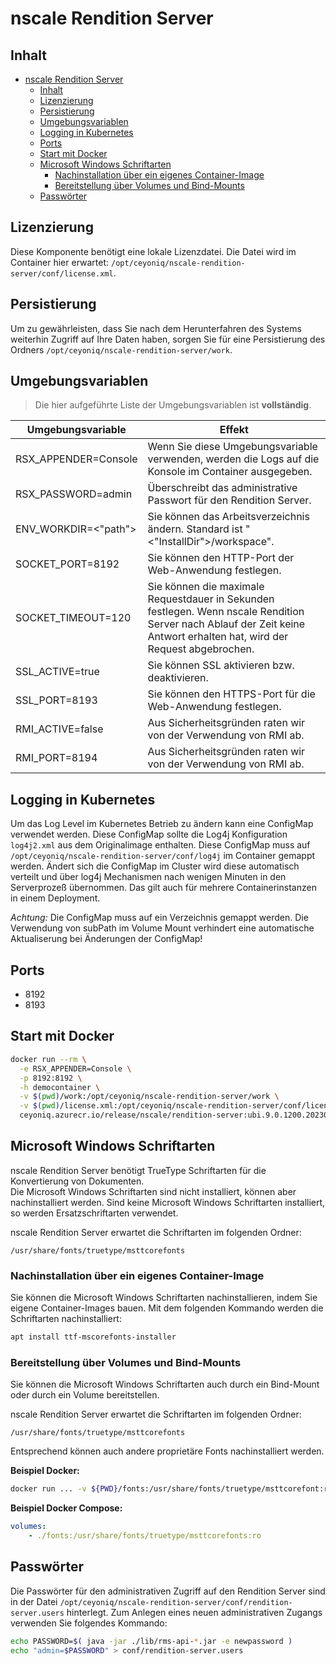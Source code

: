 # nscale Rendition Server

## Inhalt

- [nscale Rendition Server](#nscale-rendition-server)
  - [Inhalt](#inhalt)
  - [Lizenzierung](#lizenzierung)
  - [Persistierung](#persistierung)
  - [Umgebungsvariablen](#umgebungsvariablen)
  - [Logging in Kubernetes](#logging-in-kubernetes)
  - [Ports](#ports)
  - [Start mit Docker](#start-mit-docker)
  - [Microsoft Windows Schriftarten](#microsoft-windows-schriftarten)
    - [Nachinstallation über ein eigenes Container-Image](#nachinstallation-über-ein-eigenes-container-image)
    - [Bereitstellung über Volumes und Bind-Mounts](#bereitstellung-über-volumes-und-bind-mounts)
  - [Passwörter](#passwörter)

## Lizenzierung

Diese Komponente benötigt eine lokale Lizenzdatei.
Die Datei wird im Container hier erwartet: `/opt/ceyoniq/nscale-rendition-server/conf/license.xml`.

## Persistierung

Um zu gewährleisten, dass Sie nach dem Herunterfahren des Systems weiterhin Zugriff auf Ihre Daten haben, sorgen Sie für eine Persistierung des Ordners
`/opt/ceyoniq/nscale-rendition-server/work`.

## Umgebungsvariablen

>Die hier aufgeführte Liste der Umgebungsvariablen ist **vollständig**.

|Umgebungsvariable | Effekt |
|---|---|
|RSX_APPENDER=Console | Wenn Sie diese Umgebungsvariable verwenden, werden die Logs auf die Konsole im Container ausgegeben. |
|RSX_PASSWORD=admin | Überschreibt das administrative Passwort für den Rendition Server. |
|ENV_WORKDIR=<"path">|Sie können das Arbeitsverzeichnis ändern. Standard ist "<"InstallDir">/workspace".|
|SOCKET_PORT=8192| Sie können den HTTP-Port der Web-Anwendung festlegen.|
|SOCKET_TIMEOUT=120|Sie können die maximale Requestdauer in Sekunden festlegen. Wenn nscale Rendition Server nach Ablauf der Zeit keine Antwort erhalten hat, wird der Request abgebrochen.|
|SSL_ACTIVE=true|Sie können SSL aktivieren bzw. deaktivieren.|
|SSL_PORT=8193|Sie können den HTTPS-Port für die Web-Anwendung festlegen.|
|RMI_ACTIVE=false| Aus Sicherheitsgründen raten wir von der Verwendung von RMI ab. |
|RMI_PORT=8194| Aus Sicherheitsgründen raten wir von der Verwendung von RMI ab. |

## Logging in Kubernetes

Um das Log Level im Kubernetes Betrieb zu ändern kann eine ConfigMap verwendet werden. Diese ConfigMap sollte die Log4j 
Konfiguration ```log4j2.xml``` aus dem Originalimage enthalten. 
Diese ConfigMap muss auf ```/opt/ceyoniq/nscale-rendition-server/conf/log4j``` im Container gemappt werden.
Ändert sich die ConfigMap im Cluster wird diese automatisch verteilt und über log4j Mechanismen nach wenigen Minuten in den
Serverprozeß übernommen. Das gilt auch für mehrere Containerinstanzen in einem Deployment.

*Achtung:* Die ConfigMap muss auf ein Verzeichnis gemappt werden. Die Verwendung von subPath im Volume Mount verhindert eine automatische Aktualiserung bei Änderungen der ConfigMap!

## Ports

- 8192
- 8193

## Start mit Docker

```bash
docker run --rm \
  -e RSX_APPENDER=Console \
  -p 8192:8192 \
  -h democontainer \
  -v $(pwd)/work:/opt/ceyoniq/nscale-rendition-server/work \
  -v $(pwd)/license.xml:/opt/ceyoniq/nscale-rendition-server/conf/license.xml \
  ceyoniq.azurecr.io/release/nscale/rendition-server:ubi.9.0.1200.2023062910
```

## Microsoft Windows Schriftarten

nscale Rendition Server benötigt TrueType Schriftarten für die Konvertierung von
Dokumenten.  
Die Microsoft Windows Schriftarten sind nicht installiert, können aber nachinstalliert werden.
Sind keine Microsoft Windows Schriftarten installiert, so werden Ersatzschriftarten verwendet.

nscale Rendition Server erwartet die Schriftarten im folgenden Ordner:  

```/usr/share/fonts/truetype/msttcorefonts```

### Nachinstallation über ein eigenes Container-Image

Sie können die Microsoft Windows Schriftarten nachinstallieren, indem Sie eigene Container-Images bauen.
Mit dem folgenden Kommando werden die Schriftarten nachinstalliert:

```bash
apt install ttf-mscorefonts-installer
```

### Bereitstellung über Volumes und Bind-Mounts

Sie können die Microsoft Windows Schriftarten auch durch ein Bind-Mount oder durch ein Volume bereitstellen.

nscale Rendition Server erwartet die Schriftarten im folgenden Ordner:

```/usr/share/fonts/truetype/msttcorefonts```

Entsprechend können auch andere proprietäre Fonts nachinstalliert werden.

**Beispiel Docker:**

```bash
docker run ... -v ${PWD}/fonts:/usr/share/fonts/truetype/msttcorefont:ro ceyoniq.azurecr.io/release/nscale/application-layer:ubi.9.0.1301.2023062921
```

**Beispiel Docker Compose:**

```yaml
volumes:
    - ./fonts:/usr/share/fonts/truetype/msttcorefonts:ro
```

## Passwörter

Die Passwörter für den administrativen Zugriff auf den Rendition Server sind in der Datei
`/opt/ceyoniq/nscale-rendition-server/conf/rendition-server.users` hinterlegt.
Zum Anlegen eines neuen administrativen Zugangs verwenden Sie folgendes Kommando:

```bash
echo PASSWORD=$( java -jar ./lib/rms-api-*.jar -e newpassword ) 
echo "admin=$PASSWORD" > conf/rendition-server.users
```
